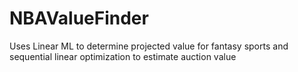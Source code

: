# NBAValueFinder
Uses Linear ML to determine projected value for fantasy sports and sequential linear optimization to estimate auction value
